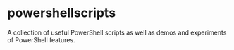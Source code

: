 # powershellscripts
A collection of useful PowerShell scripts as well as demos and experiments of PowerShell features.
